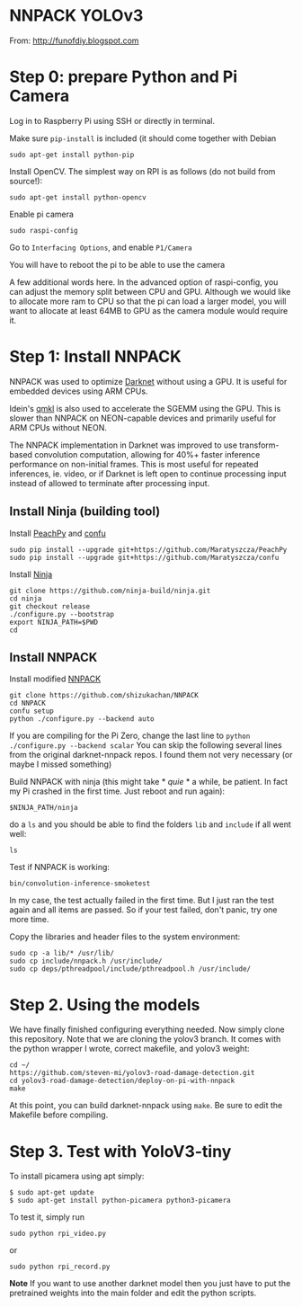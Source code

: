 # NNPACK YOLOv3
From: http://funofdiy.blogspot.com
# Step 0: prepare Python and Pi Camera

 Log in to Raspberry Pi using SSH or directly in terminal.

 Make sure `pip-install` is included (it should come together with Debian

```
sudo apt-get install python-pip
```

 Install OpenCV. The simplest way on RPI is as follows (do not build from source!):

```
sudo apt-get install python-opencv
```

 Enable pi camera

```
sudo raspi-config
```

 Go to `Interfacing Options`, and enable `P1/Camera`

 You will have to reboot the pi to be able to use the camera

 A few additional words here. In the advanced option of raspi-config, you  can adjust the memory split between CPU and GPU. Although we would like  to allocate more ram to CPU so that the pi can load a larger model, you  will want to allocate at least 64MB to GPU as the camera module would  require it.

# Step 1: Install NNPACK

 NNPACK was used to optimize [Darknet](https://github.com/pjreddie/darknet) without using a GPU. It is useful for embedded devices using ARM CPUs.

 Idein's [qmkl](https://github.com/Idein/qmkl) is  also used to accelerate the SGEMM using the GPU. This is slower than  NNPACK on NEON-capable devices and primarily useful for ARM CPUs without  NEON.

 The NNPACK implementation in Darknet was improved to use transform-based  convolution computation, allowing for 40%+ faster inference performance  on non-initial frames. This is most useful for repeated inferences, ie.  video, or if Darknet is left open to continue processing input instead  of allowed to terminate after processing input.

## Install Ninja (building tool)

 Install [PeachPy](https://github.com/Maratyszcza/PeachPy) and [confu](https://github.com/Maratyszcza/confu)

```
sudo pip install --upgrade git+https://github.com/Maratyszcza/PeachPy
sudo pip install --upgrade git+https://github.com/Maratyszcza/confu
```

 Install [Ninja](https://ninja-build.org/)

```
git clone https://github.com/ninja-build/ninja.git
cd ninja
git checkout release
./configure.py --bootstrap
export NINJA_PATH=$PWD
cd
```

## Install NNPACK

 Install modified [NNPACK](https://github.com/shizukachan/NNPACK)

```
git clone https://github.com/shizukachan/NNPACK
cd NNPACK
confu setup
python ./configure.py --backend auto
```

 If you are compiling for the Pi Zero, change the last line to `python ./configure.py --backend scalar` You can skip the following several lines from the original  darknet-nnpack repos. I found them not very necessary (or maybe I missed  something)

 Build NNPACK with ninja (this might take * *quie* * a while, be patient. In fact my Pi crashed in the first time. Just reboot and run again):

```
$NINJA_PATH/ninja
```

 do a `ls` and you should be able to find the folders `lib` and `include` if all went well:

```
ls
```

 Test if NNPACK is working:

```
bin/convolution-inference-smoketest
```

 In my case, the test actually failed in the first time. But I just ran  the test again and all items are passed. So if your test failed, don't  panic, try one more time.

 Copy the libraries and header files to the system environment:

```
sudo cp -a lib/* /usr/lib/
sudo cp include/nnpack.h /usr/include/
sudo cp deps/pthreadpool/include/pthreadpool.h /usr/include/
```

# Step 2. Using the models

 We have finally finished configuring everything needed. Now simply clone this repository. Note that we are cloning the yolov3 branch. It comes with the python wrapper I wrote, correct makefile, and yolov3 weight:

```
cd ~/
https://github.com/steven-mi/yolov3-road-damage-detection.git
cd yolov3-road-damage-detection/deploy-on-pi-with-nnpack
make
```

 At this point, you can build darknet-nnpack using `make`. Be sure to edit the Makefile before compiling.

# Step 3. Test with YoloV3-tiny

To install picamera using apt simply:

```
$ sudo apt-get update
$ sudo apt-get install python-picamera python3-picamera
```

 To test it, simply run

```
sudo python rpi_video.py
```

 or

```
sudo python rpi_record.py
```

**Note** If you want to use another darknet model then you just have to put the pretrained weights into the main folder and edit the python scripts.
